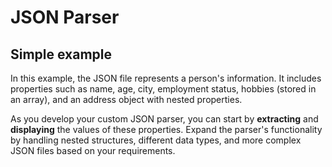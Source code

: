 # JSON Parser

## Simple example

In this example, the JSON file represents a person's information. It includes properties such as 
name, age, city, employment status, hobbies (stored in an array), and an address object with nested
properties.

As you develop your custom JSON parser, you can start by **extracting** and **displaying** the 
values of these properties. Expand the parser's functionality by handling nested structures,
different data types, and more complex JSON files based on your requirements.

